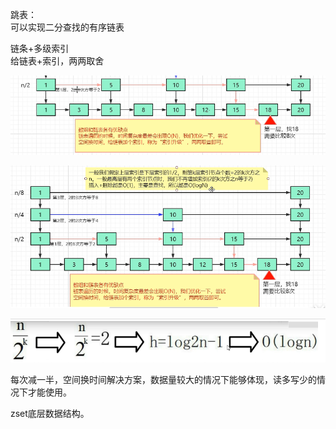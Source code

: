 跳表：  
可以实现二分查找的有序链表  

链条+多级索引  
给链表+索引，两两取舍

![image](../images/Snipaste_2022-05-15_05-27-01.png)

![image](../images/Snipaste_2022-05-15_05-29-16.png)  

![image](../images/Snipaste_2022-05-15_05-30-24.png)

每次减一半，空间换时间解决方案，数据量较大的情况下能够体现，读多写少的情况下才能使用。

zset底层数据结构。